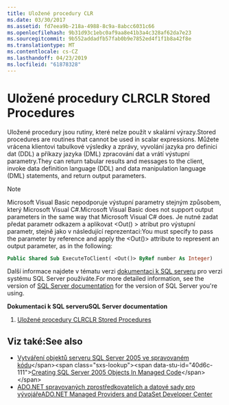 ```yaml
---
title: Uložené procedury CLR
ms.date: 03/30/2017
ms.assetid: fd7eea9b-218a-4988-8c9a-8abcc6031c66
ms.openlocfilehash: 9b31d93c1ebc0af9aa8e41b3a4c328af62da7e23
ms.sourcegitcommit: 9b552addadfb57fab0b9e7852ed4f1f1b8a42f8e
ms.translationtype: MT
ms.contentlocale: cs-CZ
ms.lasthandoff: 04/23/2019
ms.locfileid: "61878328"
---
```

# <a name="clr-stored-procedures"></a><span data-ttu-id="40d6c-102">Uložené procedury CLR</span><span class="sxs-lookup"><span data-stu-id="40d6c-102">CLR Stored Procedures</span></span>
<span data-ttu-id="40d6c-103">Uložené procedury jsou rutiny, které nelze použít v skalární výrazy.</span><span class="sxs-lookup"><span data-stu-id="40d6c-103">Stored procedures are routines that cannot be used in scalar expressions.</span></span> <span data-ttu-id="40d6c-104">Můžete vrácena klientovi tabulkové výsledky a zprávy, vyvolání jazyka pro definici dat (DDL) a příkazy jazyka (DML) zpracování dat a vrátí výstupní parametry.</span><span class="sxs-lookup"><span data-stu-id="40d6c-104">They can return tabular results and messages to the client, invoke data definition language (DDL) and data manipulation language (DML) statements, and return output parameters.</span></span>  
  
> [!NOTE]
>  <span data-ttu-id="40d6c-105">Microsoft Visual Basic nepodporuje výstupní parametry stejným způsobem, který Microsoft Visual C#.</span><span class="sxs-lookup"><span data-stu-id="40d6c-105">Microsoft Visual Basic does not support output parameters in the same way that Microsoft Visual C# does.</span></span> <span data-ttu-id="40d6c-106">Je nutné zadat předat parametr odkazem a aplikovat \<Out() > atribut pro výstupní parametr, stejně jako v následující reprezentaci:</span><span class="sxs-lookup"><span data-stu-id="40d6c-106">You must specify to pass the parameter by reference and apply the \<Out()> attribute to represent an output parameter, as in the following:</span></span>  
  
```vb
Public Shared Sub ExecuteToClient( <Out()> ByRef number As Integer)  
```
  
<span data-ttu-id="40d6c-107">Další informace najdete v tématu verzi [dokumentaci k SQL serveru](/sql) pro verzi systému SQL Server používáte.</span><span class="sxs-lookup"><span data-stu-id="40d6c-107">For more detailed information, see the version of [SQL Server documentation](/sql) for the version of SQL Server you're using.</span></span>
  
 <span data-ttu-id="40d6c-108">**Dokumentaci k SQL serveru**</span><span class="sxs-lookup"><span data-stu-id="40d6c-108">**SQL Server documentation**</span></span>

1. [<span data-ttu-id="40d6c-109">Uložené procedury CLR</span><span class="sxs-lookup"><span data-stu-id="40d6c-109">CLR Stored Procedures</span></span>](https://go.microsoft.com/fwlink/?LinkId=115400)  
  
## <a name="see-also"></a><span data-ttu-id="40d6c-110">Viz také:</span><span class="sxs-lookup"><span data-stu-id="40d6c-110">See also</span></span>

- <span data-ttu-id="40d6c-111">[Vytváření objektů serveru SQL Server 2005 ve spravovaném kódu](https://docs.microsoft.com/previous-versions/visualstudio/visual-studio-2008/6s0s2at1(v=vs.90))</span><span class="sxs-lookup"><span data-stu-id="40d6c-111">[Creating SQL Server 2005 Objects In Managed Code](https://docs.microsoft.com/previous-versions/visualstudio/visual-studio-2008/6s0s2at1(v=vs.90))</span></span>
- [<span data-ttu-id="40d6c-112">ADO.NET spravovaných zprostředkovatelích a datové sady pro vývojáře</span><span class="sxs-lookup"><span data-stu-id="40d6c-112">ADO.NET Managed Providers and DataSet Developer Center</span></span>](https://go.microsoft.com/fwlink/?LinkId=217917)
